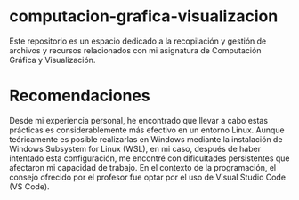 # computacion-grafica-visualizacion
Este repositorio es un espacio dedicado a la recopilación y gestión de archivos y recursos relacionados con mi asignatura de Computación Gráfica y Visualización.

# Recomendaciones
Desde mi experiencia personal, he encontrado que llevar a cabo estas prácticas es considerablemente más efectivo en un entorno Linux. Aunque teóricamente es posible realizarlas en Windows mediante la instalación de Windows Subsystem for Linux (WSL), en mi caso, después de haber intentado esta configuración, me encontré con dificultades persistentes que afectaron mi capacidad de trabajo. En el contexto de la programación, el consejo ofrecido por el profesor fue optar por el uso de Visual Studio Code (VS Code).
